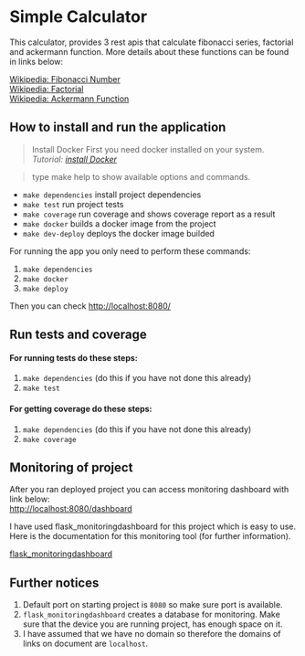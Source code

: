 # Simple Calculator

This calculator, provides 3 rest apis that calculate fibonacci series, factorial and ackermann function.
More details about these functions can be found in links below:

[Wikipedia: Fibonacci Number](https://en.wikipedia.org/wiki/Fibonacci_number)  
[Wikipedia: Factorial](https://en.wikipedia.org/wiki/Factorial)  
[Wikipedia: Ackermann Function](https://en.wikipedia.org/wiki/Ackermann_function)  

## How to install and run the application
>Install Docker
First you need docker installed on your system. 
*Tutorial: [install Docker](https://docs.docker.com/engine/install/)*

> type make help to show available options and commands.

* `make dependencies`
install project dependencies
* `make test`
run project tests
* `make coverage`
 run coverage and shows coverage report as a result
* `make docker`
builds a docker image from the project
* `make dev-deploy`
deploys the docker image builded

For running the app you only need to perform these commands:
1. `make dependencies`
2. `make docker`
3. `make deploy`

Then you can check [http://localhost:8080/](http://localhost:8080/)


## Run tests and coverage

#### For running tests do these steps:
1. `make dependencies` (do this if you have not done this already)
2. `make test`


#### For getting coverage do these steps:
1. `make dependencies` (do this if you have not done this already)
2. `make coverage`


## Monitoring of project

After you ran deployed project you can access monitoring dashboard with link below:  
[http://localhost:8080/dashboard](http://localhost:8080/dashboard)

I have used flask_monitoringdashboard for this project which is easy to use.
Here is the documentation for this monitoring tool (for further information). </br>

[flask_monitoringdashboard](https://flask-monitoringdashboard.readthedocs.io/en/latest/)


## Further notices

1. Default port on starting project is `8080` so make sure port is available.
2. `flask_monitoringdashboard` creates a database for monitoring. Make sure that the device you are running project, has enough space on it.
3. I have assumed that we have no domain so therefore the domains of links on document are `localhost`.
